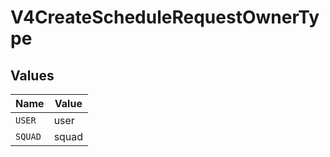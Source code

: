 # V4CreateScheduleRequestOwnerType


## Values

| Name    | Value   |
| ------- | ------- |
| `USER`  | user    |
| `SQUAD` | squad   |